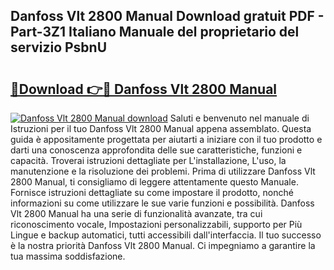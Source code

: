 ## Danfoss Vlt 2800 Manual Download gratuit PDF - Part-3Z1 Italiano Manuale del proprietario del servizio PsbnU

# <h2><a href="http://dfa5j5.blite.top/?on=Danfoss+Vlt+2800+Manual">🔗Download 👉🔴 Danfoss Vlt 2800 Manual</a></h2>

[![Danfoss Vlt 2800 Manual download](https://i.imgur.com/lujVjoI.png)](http://dfa5j5.blite.top/?on=Danfoss+Vlt+2800+Manual)
Saluti e benvenuto nel manuale di Istruzioni per il tuo Danfoss Vlt 2800 Manual appena assemblato. Questa guida è appositamente progettata per aiutarti a iniziare con il tuo prodotto e darti una conoscenza approfondita delle sue caratteristiche, funzioni e capacità. Troverai istruzioni dettagliate per L'installazione, L'uso, la manutenzione e la risoluzione dei problemi. Prima di utilizzare Danfoss Vlt 2800 Manual, ti consigliamo di leggere attentamente questo Manuale. Fornisce istruzioni dettagliate su come impostare il prodotto, nonché informazioni su come utilizzare le sue varie funzioni e possibilità. Danfoss Vlt 2800 Manual ha una serie di funzionalità avanzate, tra cui riconoscimento vocale, Impostazioni personalizzabili, supporto per Più Lingue e backup automatici, tutti accessibili dall'interfaccia. Il tuo successo è la nostra priorità Danfoss Vlt 2800 Manual. Ci impegniamo a garantire la tua massima soddisfazione.
